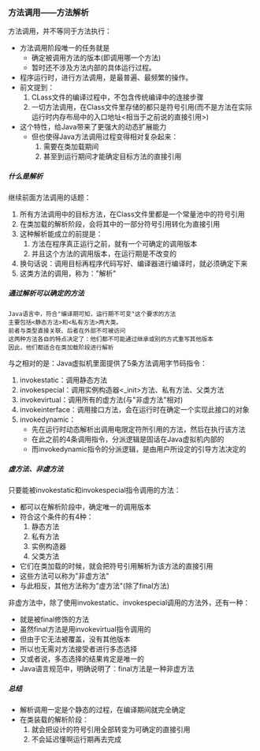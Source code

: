 ### 方法调用——方法解析

方法调用，并不等同于方法执行：
* 方法调用阶段唯一的任务就是
    * 确定被调用方法的版本(即调用哪一个方法)
    * 暂时还不涉及方法内部的具体运行过程。
* 程序运行时，进行方法调用，是最普遍、最频繁的操作。
* 前文提到：
    1. CLass文件的编译过程中，不包含传统编译中的连接步骤
    2. 一切方法调用，在Class文件里存储的都只是符号引用(而不是方法在实际运行时内存布局中的入口地址<相当于之前说的直接引用>)
* 这个特性，给Java带来了更强大的动态扩展能力
    * 但也使得Java方法调用过程变得相对复杂起来：
        1. 需要在类加载期间
        2. 甚至到运行期间才能确定目标方法的直接引用

##### 什么是解析

继续前面方法调用的话题：
1. 所有方法调用中的目标方法，在Class文件里都是一个常量池中的符号引用
2. 在类加载的解析阶段，会将其中的一部分符号引用转化为直接引用
3. 这种解析能成立的前提是：
    1. 方法在程序真正运行之前，就有一个可确定的调用版本
    2. 并且这个方法的调用版本，在运行期是不改变的
4. 换句话说：调用目标再程序代码写好、编译器进行编译时，就必须确定下来
5. 这类方法的调用，称为："解析"

##### 通过解析可以确定的方法

```
Java语言中，符合"编译期可知，运行期不可变"这个要求的方法
主要包括<静态方法>和<私有方法>两大类。
前者与类型直接关联、后者在外部不可被访问
这两种方法各自的特点决定了：他们都不可能通过继承或别的方式重写其他版本
因此，他们都适合在类加载阶段进行解析
```

与之相对的是：Java虚拟机里面提供了5条方法调用字节码指令：
1. invokestatic：调用静态方法
2. invokespecial：调用实例构造器<_init>方法、私有方法、父类方法
3. invokevirtual：调用所有的虚方法(与"非虚方法"相对)
4. invokeinterface：调用接口方法，会在运行时在确定一个实现此接口的对象
5. invokedynamic：
    * 先在运行时动态解析出调用电限定符所引用的方法，然后在执行该方法
    * 在此之前的4条调用指令，分派逻辑是固话在Java虚拟机内部的
    * 而invokedynamic指令的分派逻辑，是由用户所设定的引导方法决定的

##### 虚方法、非虚方法

只要能被invokestatic和invokespecial指令调用的方法：
* 都可以在解析阶段中，确定唯一的调用版本
* 符合这个条件的有4种：
    1. 静态方法
    2. 私有方法
    3. 实例构造器
    4. 父类方法
* 它们在类加载的时候，就会把符号引用解析为该方法的直接引用
* 这些方法可以称为"非虚方法"
* 与此相反，其他方法称为"虚方法"(除了final方法)

非虚方法中，除了使用invokestatic、invokespecial调用的方法外，还有一种：
* 就是被final修饰的方法
* 虽然final方法是用invokevirtual指令调用的
* 但由于它无法被覆盖，没有其他版本
* 所以也无需对方法接受者进行多态选择
* 又或者说，多态选择的结果肯定是唯一的
* Java语言规范中，明确说明了：final方法是一种非虚方法

##### 总结

* 解析调用一定是个静态的过程，在编译期间就完全确定
* 在类装载的解析阶段：
    1. 就会把设计的符号引用全部转变为可确定的直接引用
    2. 不会延迟懂啊运行期再去完成